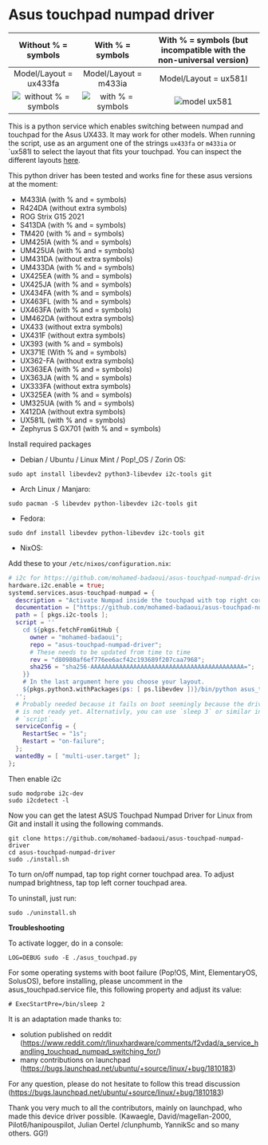 # Asus touchpad numpad driver

| Without % = symbols             |  With % = symbols       |  With % = symbols (but incompatible with the non-universal version) |
|:-------------------------:|:-------------------------:|:-------------------------:|
| Model/Layout = ux433fa          | Model/Layout = m433ia   | Model/Layout = ux581l |
| ![without % = symbols](https://github.com/mohamed-badaoui/ux433-touchpad-numpad/blob/main/images/Asus-ZenBook-UX433FA.jpg)  |  ![with % = symbols](https://github.com/mohamed-badaoui/ux433-touchpad-numpad/blob/main/images/Asus-VivoBook-M433IA.jpg) | ![model ux581](https://github.com/mohamed-badaoui/ux433-touchpad-numpad/blob/main/images/Asus-ZenBook-UX581l.jpg) |

This is a python service which enables switching between numpad and touchpad for the Asus UX433. It may work for other models. When running the script, use as an argument one of the strings `ux433fa` or `m433ia` or `ux581l to select the layout that fits your touchpad. You can inspect the different layouts [here](https://github.com/mohamed-badaoui/asus-touchpad-numpad-driver/tree/main/numpad_layouts).

This python driver has been tested and works fine for these asus versions at the moment:
- M433IA (with % and = symbols)
- R424DA (without extra symbols)
- ROG Strix G15 2021 
- S413DA (with % and = symbols)
- TM420 (with % and = symbols)
- UM425IA (with % and = symbols)
- UM425UA (with % and = symbols)
- UM431DA (without extra symbols)
- UM433DA (with % and = symbols)
- UX425EA (with % and = symbols)
- UX425JA (with % and = symbols)
- UX434FA (with % and = symbols)
- UX463FL (with % and = symbols)
- UX463FA (with % and = symbols)
- UM462DA (without extra symbols)
- UX433 (without extra symbols)
- UX431F (without extra symbols)
- UX393 (with % and = symbols)
- UX371E (With % and = symbols)
- UX362-FA (without extra symbols)
- UX363EA (with % and = symbols)
- UX363JA (with % and = symbols)
- UX333FA (without extra symbols)
- UX325EA (with % and = symbols)
- UM325UA (with % and = symbols)
- X412DA (without extra symbols)
- UX581L (with % and = symbols)
- Zephyrus S GX701 (with % and = symbols)

Install required packages

- Debian / Ubuntu / Linux Mint / Pop!_OS / Zorin OS:
```
sudo apt install libevdev2 python3-libevdev i2c-tools git
```

- Arch Linux / Manjaro:
```
sudo pacman -S libevdev python-libevdev i2c-tools git
```

- Fedora:
```
sudo dnf install libevdev python-libevdev i2c-tools git
```

- NixOS:

Add these to your `/etc/nixos/configuration.nix`:

```nix
# i2c for https://github.com/mohamed-badaoui/asus-touchpad-numpad-driver
hardware.i2c.enable = true;
systemd.services.asus-touchpad-numpad = {
  description = "Activate Numpad inside the touchpad with top right corner switch";
  documentation = ["https://github.com/mohamed-badaoui/asus-touchpad-numpad-driver"];
  path = [ pkgs.i2c-tools ];
  script = ''
    cd ${pkgs.fetchFromGitHub {
      owner = "mohamed-badaoui";
      repo = "asus-touchpad-numpad-driver";
      # These needs to be updated from time to time
      rev = "d80980af6ef776ee6acf42c193689f207caa7968";
      sha256 = "sha256-AAAAAAAAAAAAAAAAAAAAAAAAAAAAAAAAAAAAAAAAAAA=";
    }}
    # In the last argument here you choose your layout.
    ${pkgs.python3.withPackages(ps: [ ps.libevdev ])}/bin/python asus_touchpad.py ux433fa
  '';
  # Probably needed because it fails on boot seemingly because the driver
  # is not ready yet. Alternativly, you can use `sleep 3` or similar in the
  # `script`.
  serviceConfig = {
    RestartSec = "1s";
    Restart = "on-failure";
  };
  wantedBy = [ "multi-user.target" ];
};

```

Then enable i2c
```
sudo modprobe i2c-dev
sudo i2cdetect -l
```

Now you can get the latest ASUS Touchpad Numpad Driver for Linux from Git and install it using the following commands.
```
git clone https://github.com/mohamed-badaoui/asus-touchpad-numpad-driver
cd asus-touchpad-numpad-driver
sudo ./install.sh
```

To turn on/off numpad, tap top right corner touchpad area.
To adjust numpad brightness, tap top left corner touchpad area.

To uninstall, just run:
```
sudo ./uninstall.sh
```

**Troubleshooting**

To activate logger, do in a console:
```
LOG=DEBUG sudo -E ./asus_touchpad.py
```

For some operating systems with boot failure (Pop!OS, Mint, ElementaryOS, SolusOS), before installing, please uncomment in the asus_touchpad.service file, this following property and adjust its value:
```
# ExecStartPre=/bin/sleep 2
```


It is an adaptation made thanks to:
 - solution published on reddit (https://www.reddit.com/r/linuxhardware/comments/f2vdad/a_service_handling_touchpad_numpad_switching_for/) 
 - many contributions on launchpad (https://bugs.launchpad.net/ubuntu/+source/linux/+bug/1810183)

For any question, please do not hesitate to follow this tread discussion
(https://bugs.launchpad.net/ubuntu/+source/linux/+bug/1810183)

Thank you very much to all the contributors, mainly on launchpad, who made this device driver possible. (Kawaegle, David/magellan-2000, Pilot6/hanipouspilot, Julian Oertel /clunphumb, YannikSc and so many others. GG!)

